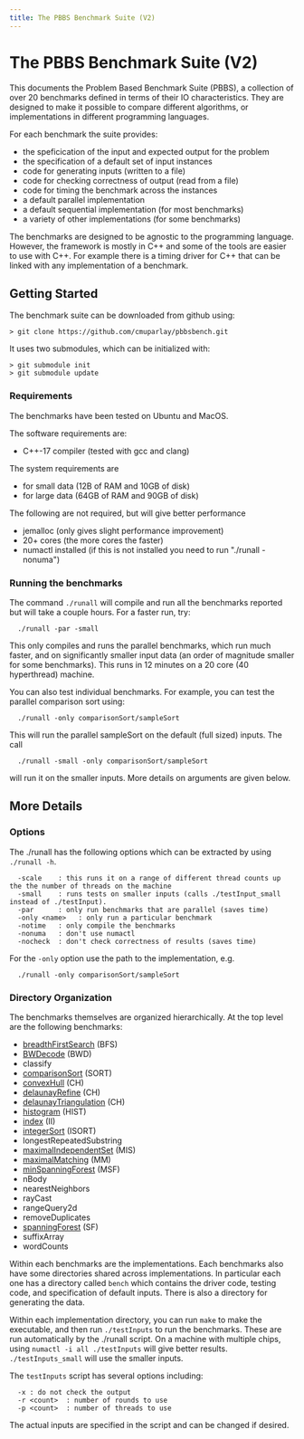 ```yaml
---
title: The PBBS Benchmark Suite (V2)
---
```


#  The PBBS Benchmark Suite (V2)

This documents the Problem Based Benchmark Suite (PBBS), a collection
of over 20 benchmarks defined in terms of their IO characteristics.
They are designed to make it possible to compare different algorithms,
or implementations in different programming languages.

For each benchmark the suite provides:

- the speficication of the input and expected output for the problem
- the specification of a default set of input instances 
- code for generating inputs (written to a file)
- code for checking correctness of output (read from a file)
- code for timing the benchmark across the instances
- a default parallel implementation
- a default sequential implementation (for most benchmarks)
- a variety of other implementations (for some benchmarks)

The benchmarks are designed to be agnostic to the programming
language.  However, the framework is mostly in C++ and some of the
tools are easier to use with C++.  For example there is a timing
driver for C++ that can be linked with any implementation of a
benchmark.

## Getting Started

The benchmark suite can be downloaded from github using:

```
> git clone https://github.com/cmuparlay/pbbsbench.git
```

It uses two submodules, which can be initialized with:

```
> git submodule init
> git submodule update
```

### Requirements

The benchmarks have been tested on Ubuntu and MacOS.

The software requirements are:

- C++-17 compiler (tested with gcc and clang)

The system requirements are

- for small data (12B of RAM and 10GB of disk)
- for large data (64GB of RAM and 90GB of disk)

The following are not required, but will give better performance

- jemalloc  (only gives slight performance improvement)
- 20+ cores (the more cores the faster)
- numactl installed (if this is not installed you need to run "./runall -nonuma")

### Running the benchmarks

The command `./runall` will compile and run all the benchmarks
reported but will take a couple hours.  For a faster run, try:

```
  ./runall -par -small
```
  
This only compiles and runs the parallel benchmarks, which run much faster, and on
significantly smaller input data (an order of magnitude smaller for some benchmarks).
This runs in 12 minutes on a 20 core (40 hyperthread) machine.

You can also test individual benchmarks.   For example, you can test the
parallel comparison sort using:

```
  ./runall -only comparisonSort/sampleSort
 ```
  
This will run the parallel sampleSort on the default (full sized) inputs.
The call

```
  ./runall -small -only comparisonSort/sampleSort
```
  
will run it on the smaller inputs.  More details on arguments are
given below.

## More Details


### Options

The ./runall has the following options which can be extracted by using
`./runall -h`.

```
  -scale    : this runs it on a range of different thread counts up the the number of threads on the machine
  -small    : runs tests on smaller inputs (calls ./testInput_small instead of ./testInput).
  -par      : only run benchmarks that are parallel (saves time)
  -only <name>   : only run a particular benchmark
  -notime   : only compile the benchmarks
  -nonuma   : don't use numactl
  -nocheck  : don't check correctness of results (saves time)
```
  
For the `-only` option use the path to the implementation, e.g.

```
  ./runall -only comparisonSort/sampleSort
```

### Directory Organization

The benchmarks themselves are organized hierarchically.  At the top
level are the following benchmarks:

- [breadthFirstSearch](https://cmuparlay.github.io/pbbsbench/benchmarks/breadthFirstSearch.html) (BFS)
- [BWDecode](https://cmuparlay.github.io/pbbsbench/benchmarks/BWDecode.html) (BWD)
- classify
- [comparisonSort](https://cmuparlay.github.io/pbbsbench/benchmarks/comparisonSort.html) (SORT)
- [convexHull](https://cmuparlay.github.io/pbbsbench/benchmarks/convexHull.html) (CH)
- [delaunayRefine](benchmarks/delaunayRefine.html) (CH)
- [delaunayTriangulation](https://cmuparlay.github.io/pbbsbench/benchmarks/delaunayTriangulation.html) (CH)
- [histogram](https://cmuparlay.github.io/pbbsbench/benchmarks/histogram.html) (HIST)
- [index](https://cmuparlay.github.io/pbbsbench/benchmarks/invertedIndex.html) (II)
- [integerSort](https://cmuparlay.github.io/pbbsbench/benchmarks/integerSort.html) (ISORT)
- longestRepeatedSubstring
- [maximalIndependentSet](https://cmuparlay.github.io/pbbsbench/benchmarks/maximalIndependentSet.html) (MIS)
- [maximalMatching](https://cmuparlay.github.io/pbbsbench/benchmarks/maximalMatching.html) (MM)
- [minSpanningForest](https://cmuparlay.github.io/pbbsbench/benchmarks/minSpanningForest.html) (MSF)
- nBody
- nearestNeighbors
- rayCast
- rangeQuery2d
- removeDuplicates
- [spanningForest](https://cmuparlay.github.io/pbbsbench/benchmarks/spanningForest.html) (SF)
- suffixArray
- wordCounts

Within each benchmarks are the implementations.   Each benchmarks also
have some directories shared across implementations.  In particular
each one has a directory called `bench` which contains the driver
code, testing code, and specification of default inputs.  There is
also a directory for generating the data.

Within each implementation directory, you can run `make` to make the
executable, and then run `./testInputs` to run the benchmarks.  These
are run automatically by the ./runall script.  On a machine with
multiple chips, using `numactl -i all ./testInputs` will give better
results.  `./testInputs_small` will use the smaller inputs.

The `testInputs` script has several options including:

```
  -x : do not check the output
  -r <count>  : number of rounds to use
  -p <count>  : number of threads to use
  ```
  
The actual inputs are specified in the script and can be changed if desired.



